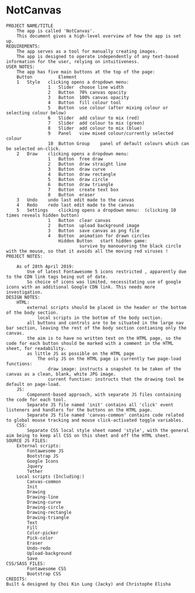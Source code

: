 # NotCanvas
														
	PROJECT NAME/TITLE							
		The app is called 'NotCanvas'.						
		This document gives a high-level overview of how the app is set up.						
	REQUIREMENTS:							
		The app serves as a tool for manually creating images.						
		The app is designed to operate independently of any text-based information for the user, relying on intuitiveness.						
	USER NOTES:							
		The app has five main buttons at the top of the page:						
		Button			Element			
		1	Style	clicking opens a dropdown menu:				
					1	Slider	choose line width	
					2	Button	70% canvas opacity	
					3	Button	100% canvas opacity	
					4	Button	fill colour tool	
					5	Button	use colour (after mixing colour or selecting colour below)	
					6	Slider	add colour to mix (red)	
					7	Slider	add colour to mix (green)	
					8	Slider	add colour to mix (blue)	
					9	Panel	view mixed colour/currently selected colour	
					10	Button Group	panel of default colours which can be selected on-click.	
		2	Draw	clicking opens a dropdown menu:				
					1	Button	free draw	
					2	Button	draw straight line	
					3	Button	draw curve	
					4	Button	draw rectangle	
					5	Button	draw circle	
					6	Button	draw triangle	
					7	Button	create text box	
					8	Button	eraser	
		3	Undo	undo last edit made to the canvas				
		4	Redo	redo last edit made to the canvas				
		5	Settings	clicking opens a dropdown menu:  (clicking 10 times reveals hidden button)				
					1	Button	clear canvas	
					2	Button	upload background image	
					3	Button	save canvas as png file	
					4	Button	animation for drawn circles	
						Hidden Button	start hidden game:	
								survive by manouevring the black circle with the mouse, so that it avoids all the moving red viruses !
	PROJECT NOTES:							
								
		As of 28th April 2019:						
			Use of latest Fontawesome 5 icons restricted , apparently due to the CDN link tags being out of date.
			So choice of icons was limited, necessitating use of google icons with an additional Google CDN link. This needs more investigation.					
	DESIGN NOTES:							
		HTML:						
			external scripts should be placed in the header or the bottom of the body section.					
				local scripts in the bottom of the body section.				
			all buttons and controls are to be situated in the large nav bar section, leaving the rest of the body section contianing only the canvas.					
			the aim is to have no written text on the HTML page, so the code for each button should be marked with a comment in the HTML sheet, for readability.					
			as little JS as possible on the HTML page					
				The only JS on the HTML page is currently two page-load functions:				
					draw image: instructs a snapshot to be taken of the canvas as a clean, blank, white JPG image.			
					current function: instructs that the drawing tool be default on page-load.			
		JS:						
			Component-based approach, with separate JS files containing the code for each tool.					
			Separate JS file named 'init' contains all 'click' event listeners and handlers for the buttons on the HTML page.					
			Separate JS file named 'canvas-common' contains code related to global mouse tracking and mouse click-activated toggle variables.					
		CSS:						
			Separate CSS local style sheet named 'style', with the general aim being to keep all CSS on this sheet and off the HTML sheet.					
	SOURCE JS FILES:							
		External scripts:						
			Fontawesome JS					
			Bootstrap JS					
			Google Icons					
			Jquery					
			Tether					
		Local scripts (Including:)						
			Canvas-common					
			Init					
			Drawing					
			Drawing-line					
			Drawing-curve					
			Drawing-circle					
			Drawing-rectangle					
			Drawing-triangle					
			Text					
			Fill					
			Color-picker					
			Pick-color					
			Eraser					
			Undo-redo					
			Upload-background					
			Save					
	CSS/SASS FILES:							
			Fontawesome CSS					
			Bootstrap CSS					
	CREDITS:							
	Built & designed by Choi Kin Lung (Jacky) and Christophe Elisha 							
								
								
								
								
								
								
								
								
								
								
								
								
								
								
								
								
								
								

